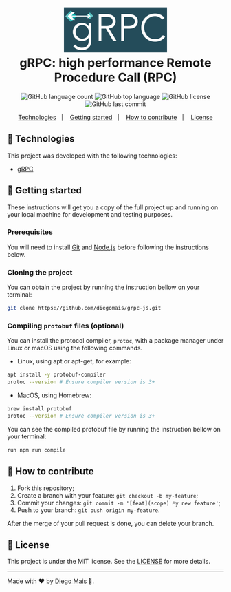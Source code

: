 <h1 align="center">
    <img alt="gRPC" src="./docs/grpc-logo.png" /><br>
    <b>gRPC: high performance Remote Procedure Call (RPC)</b>
</h1>

<p align="center">
  <img alt="GitHub language count" src="https://img.shields.io/github/languages/count/diegomais/grpc-js?style=for-the-badge">
  <img alt="GitHub top language" src="https://img.shields.io/github/languages/top/diegomais/grpc-js?style=for-the-badge">
  <img alt="GitHub license" src="https://img.shields.io/github/license/diegomais/grpc-js?style=for-the-badge">
  <img alt="GitHub last commit" src="https://img.shields.io/github/last-commit/diegomais/grpc-js?style=for-the-badge">
</p>

<p align="center">
  <a href="#rocket-technologies">Technologies</a>&nbsp;&nbsp;&nbsp;|&nbsp;&nbsp;&nbsp;
  <a href="#seat-getting-started">Getting started</a>&nbsp;&nbsp;&nbsp;|&nbsp;&nbsp;&nbsp;
  <a href="#thinking-how-to-contribute">How to contribute</a>&nbsp;&nbsp;&nbsp;|&nbsp;&nbsp;&nbsp;
  <a href="#pencil-license">License</a>
</p>

## :rocket: Technologies

This project was developed with the following technologies:

- [gRPC](https://grpc.io)

## :seat: Getting started

These instructions will get you a copy of the full project up and running on your local machine for development and testing purposes.

### Prerequisites

You will need to install [Git](https://git-scm.com/downloads) and [Node.js](https://nodejs.org) before following the instructions below.

### Cloning the project

You can obtain the project by running the instruction bellow on your terminal:

```bash
git clone https://github.com/diegomais/grpc-js.git
```

### Compiling `protobuf` files (optional)

You can install the protocol compiler, `protoc`, with a package manager under Linux or macOS using the following commands.

- Linux, using apt or apt-get, for example:

```bash
apt install -y protobuf-compiler
protoc --version # Ensure compiler version is 3+
```

- MacOS, using Homebrew:

```bash
brew install protobuf
protoc --version # Ensure compiler version is 3+
```

You can see the compiled protobuf file by running the instruction bellow on your terminal:

```bash
run npm run compile
```

## :thinking: How to contribute

1. Fork this repository;
2. Create a branch with your feature: `git checkout -b my-feature`;
3. Commit your changes: `git commit -m '[feat](scope) My new feature'`;
4. Push to your branch: `git push origin my-feature`.

After the merge of your pull request is done, you can delete your branch.

## :pencil: License

This project is under the MIT license. See the [LICENSE](LICENSE) for more details.

---

Made with :heart: by [Diego Mais](https://diegomais.github.io) :wave:.
